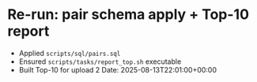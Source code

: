 # Re-run: pair schema apply + Top-10 report
- Applied `scripts/sql/pairs.sql`
- Ensured `scripts/tasks/report_top.sh` executable
- Built Top-10 for upload 2
Date: 2025-08-13T22:01:00+00:00
